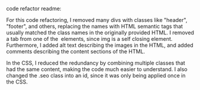 code refactor readme:

For this code refactoring, I removed many divs with classes like "header", "footer", and others, replacing the names with HTML semantic tags that usually matched the class names in the originally provided HTML. I removed a </img> tab from one of the <img> elements, since img is a self closing element. Furthermore, I added alt text describing the images in the HTML, and added comments describing the content sections of the HTML.

In the CSS, I reduced the redundancy by combining multiple classes that had the same content, making the code much easier to understand. I also changed the .seo class into an id, since it was only being applied once in the CSS. 
